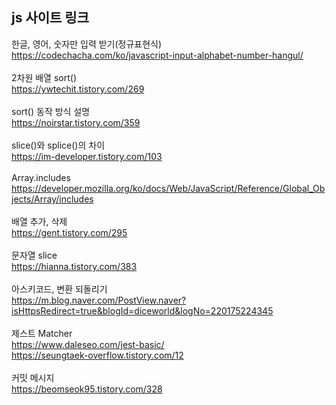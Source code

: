 ## js 사이트 링크

한글, 영어, 숫자만 입력 받기(정규표현식)<br>
https://codechacha.com/ko/javascript-input-alphabet-number-hangul/ <br>
<br>2차원 배열 sort()<br>
https://ywtechit.tistory.com/269<br>
<br>sort() 동작 방식 설명<br>
https://noirstar.tistory.com/359<br>
<br>slice()와 splice()의 차이<br>
https://im-developer.tistory.com/103<br>
<br>Array.includes<br>
https://developer.mozilla.org/ko/docs/Web/JavaScript/Reference/Global_Objects/Array/includes<br>
<br>배열 추가, 삭제 <br>
https://gent.tistory.com/295<br>
<br>문자열 slice<br>
https://hianna.tistory.com/383<br>
<br>아스키코드, 변환 되돌리기<br>
https://m.blog.naver.com/PostView.naver?isHttpsRedirect=true&blogId=diceworld&logNo=220175224345 <br>
<br>제스트 Matcher<br>
https://www.daleseo.com/jest-basic/<br>https://seungtaek-overflow.tistory.com/12<br>
<br>커밋 메시지<br>
https://beomseok95.tistory.com/328<br>
